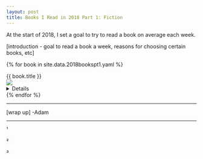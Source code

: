 ```yaml
---
layout: post
title: Books I Read in 2018 Part 1: Fiction
---
```


At the start of 2018, I set a goal to try to read a book on average each week. 

[introduction - goal to read a book a week, reasons for choosing certain books, etc]

{% for book in site.data.2018bookspt1.yaml %}
<div class="mediatitle">{{ book.title }}</div>
<div class="mediaoverview row">
	<img class="mediaimg column" src="{{ book.image }}">
	<div class="mediatext row">
		<details>
		</details>
	</div>
</div>
{% endfor %}

***


[wrap up]
-Adam


***
¹

²

³

